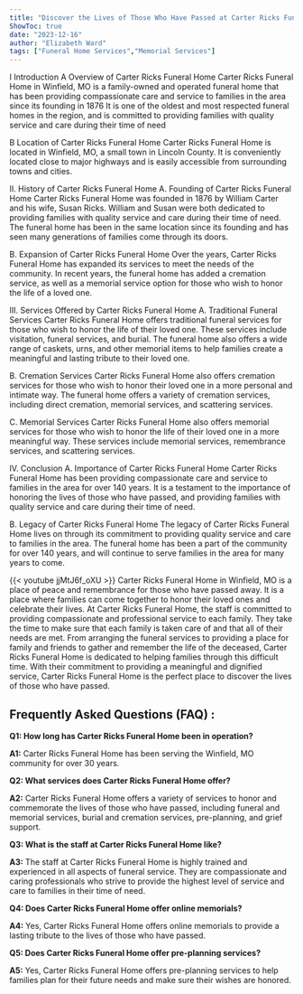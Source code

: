 ```yaml
---
title: "Discover the Lives of Those Who Have Passed at Carter Ricks Funeral Home in Winfield, MO"
ShowToc: true 
date: "2023-12-16"
author: "Elizabeth Ward" 
tags: ["Funeral Home Services","Memorial Services"]
---
```

I Introduction
A Overview of Carter Ricks Funeral Home
Carter Ricks Funeral Home in Winfield, MO is a family-owned and operated funeral home that has been providing compassionate care and service to families in the area since its founding in 1876 It is one of the oldest and most respected funeral homes in the region, and is committed to providing families with quality service and care during their time of need 

B Location of Carter Ricks Funeral Home
Carter Ricks Funeral Home is located in Winfield, MO, a small town in Lincoln County. It is conveniently located close to major highways and is easily accessible from surrounding towns and cities. 

II. History of Carter Ricks Funeral Home
A. Founding of Carter Ricks Funeral Home
Carter Ricks Funeral Home was founded in 1876 by William Carter and his wife, Susan Ricks. William and Susan were both dedicated to providing families with quality service and care during their time of need. The funeral home has been in the same location since its founding and has seen many generations of families come through its doors. 

B. Expansion of Carter Ricks Funeral Home
Over the years, Carter Ricks Funeral Home has expanded its services to meet the needs of the community. In recent years, the funeral home has added a cremation service, as well as a memorial service option for those who wish to honor the life of a loved one. 

III. Services Offered by Carter Ricks Funeral Home
A. Traditional Funeral Services
Carter Ricks Funeral Home offers traditional funeral services for those who wish to honor the life of their loved one. These services include visitation, funeral services, and burial. The funeral home also offers a wide range of caskets, urns, and other memorial items to help families create a meaningful and lasting tribute to their loved one. 

B. Cremation Services
Carter Ricks Funeral Home also offers cremation services for those who wish to honor their loved one in a more personal and intimate way. The funeral home offers a variety of cremation services, including direct cremation, memorial services, and scattering services. 

C. Memorial Services
Carter Ricks Funeral Home also offers memorial services for those who wish to honor the life of their loved one in a more meaningful way. These services include memorial services, remembrance services, and scattering services. 

IV. Conclusion
A. Importance of Carter Ricks Funeral Home
Carter Ricks Funeral Home has been providing compassionate care and service to families in the area for over 140 years. It is a testament to the importance of honoring the lives of those who have passed, and providing families with quality service and care during their time of need. 

B. Legacy of Carter Ricks Funeral Home
The legacy of Carter Ricks Funeral Home lives on through its commitment to providing quality service and care to families in the area. The funeral home has been a part of the community for over 140 years, and will continue to serve families in the area for many years to come.

{{< youtube jjMtJ6f_oXU >}} 
Carter Ricks Funeral Home in Winfield, MO is a place of peace and remembrance for those who have passed away. It is a place where families can come together to honor their loved ones and celebrate their lives. At Carter Ricks Funeral Home, the staff is committed to providing compassionate and professional service to each family. They take the time to make sure that each family is taken care of and that all of their needs are met. From arranging the funeral services to providing a place for family and friends to gather and remember the life of the deceased, Carter Ricks Funeral Home is dedicated to helping families through this difficult time. With their commitment to providing a meaningful and dignified service, Carter Ricks Funeral Home is the perfect place to discover the lives of those who have passed.

## Frequently Asked Questions (FAQ) :
**Q1: How long has Carter Ricks Funeral Home been in operation?**

**A1:** Carter Ricks Funeral Home has been serving the Winfield, MO community for over 30 years.

**Q2: What services does Carter Ricks Funeral Home offer?**

**A2:** Carter Ricks Funeral Home offers a variety of services to honor and commemorate the lives of those who have passed, including funeral and memorial services, burial and cremation services, pre-planning, and grief support.

**Q3: What is the staff at Carter Ricks Funeral Home like?**

**A3:** The staff at Carter Ricks Funeral Home is highly trained and experienced in all aspects of funeral service. They are compassionate and caring professionals who strive to provide the highest level of service and care to families in their time of need.

**Q4: Does Carter Ricks Funeral Home offer online memorials?**

**A4:** Yes, Carter Ricks Funeral Home offers online memorials to provide a lasting tribute to the lives of those who have passed.

**Q5: Does Carter Ricks Funeral Home offer pre-planning services?**

**A5:** Yes, Carter Ricks Funeral Home offers pre-planning services to help families plan for their future needs and make sure their wishes are honored.



